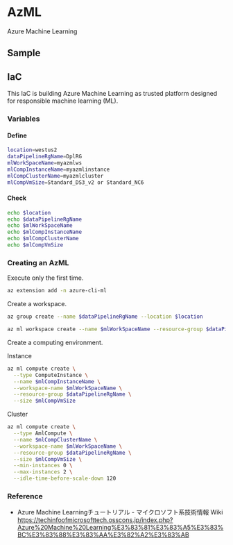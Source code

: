 # AzML
Azure Machine Learning

## Sample

## IaC
This IaC is building Azure Machine Learning as trusted platform designed for responsible machine learning (ML).

### Variables

#### Define
```Bash
location=westus2
dataPipelineRgName=DplRG
mlWorkSpaceName=myazmlws
mlCompInstanceName=myazmlinstance
mlCompClusterName=myazmlcluster
mlCompVmSize=Standard_DS3_v2 or Standard_NC6
```

#### Check
```Bash
echo $location
echo $dataPipelineRgName
echo $mlWorkSpaceName
echo $mlCompInstanceName
echo $mlCompClusterName
echo $mlCompVmSize
```

### Creating an AzML

Execute only the first time.
```Bash
az extension add -n azure-cli-ml
```

Create a workspace.

```Bash
az group create --name $dataPipelineRgName --location $location

az ml workspace create --name $mlWorkSpaceName --resource-group $dataPipelineRgName --location $location
```

Create a computing environment.

Instance
```Bash
az ml compute create \
  --type ComputeInstance \
  --name $mlCompInstanceName \
  --workspace-name $mlWorkSpaceName \
  --resource-group $dataPipelineRgName \
  --size $mlCompVmSize
```

Cluster
```Bash
az ml compute create \
  --type AmlCompute \
  --name $mlCompClusterName \
  --workspace-name $mlWorkSpaceName \
  --resource-group $dataPipelineRgName \
  --size $mlCompVmSize \
  --min-instances 0 \
  --max-instances 2 \
  --idle-time-before-scale-down 120
```

### Reference
- Azure Machine Learningチュートリアル - マイクロソフト系技術情報 Wiki  
https://techinfoofmicrosofttech.osscons.jp/index.php?Azure%20Machine%20Learning%E3%83%81%E3%83%A5%E3%83%BC%E3%83%88%E3%83%AA%E3%82%A2%E3%83%AB
